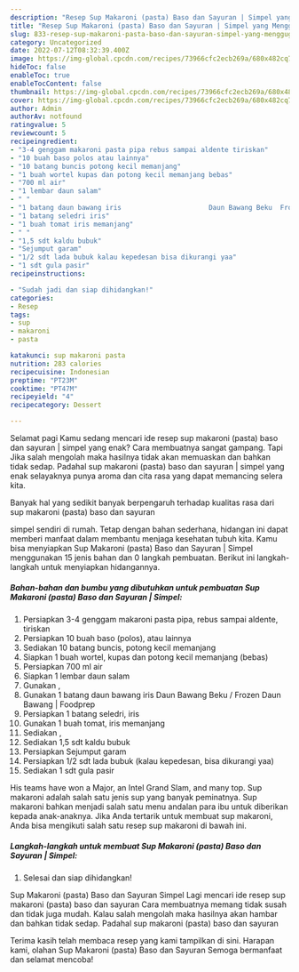 ```yaml
---
description: "Resep Sup Makaroni (pasta) Baso dan Sayuran | Simpel yang Menggugah Selera"
title: "Resep Sup Makaroni (pasta) Baso dan Sayuran | Simpel yang Menggugah Selera"
slug: 833-resep-sup-makaroni-pasta-baso-dan-sayuran-simpel-yang-menggugah-selera
category: Uncategorized
date: 2022-07-12T08:32:39.400Z
image: https://img-global.cpcdn.com/recipes/73966cfc2ecb269a/680x482cq70/sup-makaroni-pasta-baso-dan-sayuran-simpel-foto-resep-utama.jpg
hideToc: false
enableToc: true
enableTocContent: false
thumbnail: https://img-global.cpcdn.com/recipes/73966cfc2ecb269a/680x482cq70/sup-makaroni-pasta-baso-dan-sayuran-simpel-foto-resep-utama.jpg
cover: https://img-global.cpcdn.com/recipes/73966cfc2ecb269a/680x482cq70/sup-makaroni-pasta-baso-dan-sayuran-simpel-foto-resep-utama.jpg
author: Admin
authorAv: notfound
ratingvalue: 5
reviewcount: 5
recipeingredient:
- "3-4 genggam makaroni pasta pipa rebus sampai aldente tiriskan"
- "10 buah baso polos atau lainnya"
- "10 batang buncis potong kecil memanjang"
- "1 buah wortel kupas dan potong kecil memanjang bebas"
- "700 ml air"
- "1 lembar daun salam"
- " "
- "1 batang daun bawang iris                      Daun Bawang Beku  Frozen Daun Bawang  Foodprep"
- "1 batang seledri iris"
- "1 buah tomat iris memanjang"
- " "
- "1,5 sdt kaldu bubuk"
- "Sejumput garam"
- "1/2 sdt lada bubuk kalau kepedesan bisa dikurangi yaa"
- "1 sdt gula pasir"
recipeinstructions:

- "Sudah jadi dan siap dihidangkan!"
categories:
- Resep
tags:
- sup
- makaroni
- pasta

katakunci: sup makaroni pasta 
nutrition: 283 calories
recipecuisine: Indonesian
preptime: "PT23M"
cooktime: "PT47M"
recipeyield: "4"
recipecategory: Dessert

---
```



Selamat pagi Kamu sedang mencari ide resep sup makaroni (pasta) baso dan sayuran | simpel yang enak? Cara membuatnya sangat gampang. Tapi Jika salah mengolah maka hasilnya tidak akan memuaskan dan bahkan tidak sedap. Padahal sup makaroni (pasta) baso dan sayuran | simpel yang enak selayaknya punya aroma dan cita rasa yang dapat memancing selera kita.


Banyak hal yang sedikit banyak berpengaruh terhadap kualitas rasa dari sup makaroni (pasta) baso dan sayuran 

 simpel sendiri di rumah. Tetap dengan bahan sederhana, hidangan ini dapat memberi manfaat dalam membantu menjaga kesehatan tubuh kita. Kamu bisa menyiapkan Sup Makaroni (pasta) Baso dan Sayuran | Simpel menggunakan 15 jenis bahan dan 0 langkah pembuatan. Berikut ini langkah-langkah untuk menyiapkan hidangannya.

<!--inarticleads1-->

##### Bahan-bahan dan bumbu yang dibutuhkan untuk pembuatan Sup Makaroni (pasta) Baso dan Sayuran | Simpel:

1. Persiapkan 3-4 genggam makaroni pasta pipa, rebus sampai aldente, tiriskan
1. Persiapkan 10 buah baso (polos), atau lainnya
1. Sediakan 10 batang buncis, potong kecil memanjang
1. Siapkan 1 buah wortel, kupas dan potong kecil memanjang (bebas)
1. Persiapkan 700 ml air
1. Siapkan 1 lembar daun salam
1. Gunakan  ,
1. Gunakan 1 batang daun bawang iris                      Daun Bawang Beku / Frozen Daun Bawang | Foodprep
1. Persiapkan 1 batang seledri, iris
1. Gunakan 1 buah tomat, iris memanjang
1. Sediakan  ,
1. Sediakan 1,5 sdt kaldu bubuk
1. Persiapkan Sejumput garam
1. Persiapkan 1/2 sdt lada bubuk (kalau kepedesan, bisa dikurangi yaa)
1. Sediakan 1 sdt gula pasir


His teams have won a Major, an Intel Grand Slam, and many top. Sup makaroni adalah salah satu jenis sup yang banyak peminatnya. Sup makaroni bahkan menjadi salah satu menu andalan para ibu untuk diberikan kepada anak-anaknya. Jika Anda tertarik untuk membuat sup makaroni, Anda bisa mengikuti salah satu resep sup makaroni di bawah ini. 

<!--inarticleads2-->

##### Langkah-langkah untuk membuat Sup Makaroni (pasta) Baso dan Sayuran | Simpel:


1. Selesai dan siap dihidangkan!

Sup Makaroni (pasta) Baso dan Sayuran Simpel Lagi mencari ide resep sup makaroni (pasta) baso dan sayuran Cara membuatnya memang tidak susah dan tidak juga mudah. Kalau salah mengolah maka hasilnya akan hambar dan bahkan tidak sedap. Padahal sup makaroni (pasta) baso dan sayuran 

Terima kasih telah membaca resep yang kami tampilkan di sini. Harapan kami, olahan Sup Makaroni (pasta) Baso dan Sayuran  Semoga bermanfaat dan selamat mencoba!
